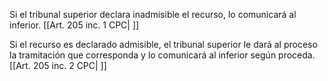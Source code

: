 Si el tribunal superior declara inadmisible el recurso, lo comunicará al inferior. [[Art. 205 inc. 1 CPC| ]]

Si el recurso es declarado admisible, el tribunal superior le dará al proceso la tramitación que corresponda y lo comunicará al inferior según proceda. [[Art. 205 inc. 2 CPC| ]]